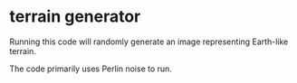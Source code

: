 # terrain generator

Running this code will randomly generate an image representing Earth-like terrain. 

The code primarily uses Perlin noise to run. 
